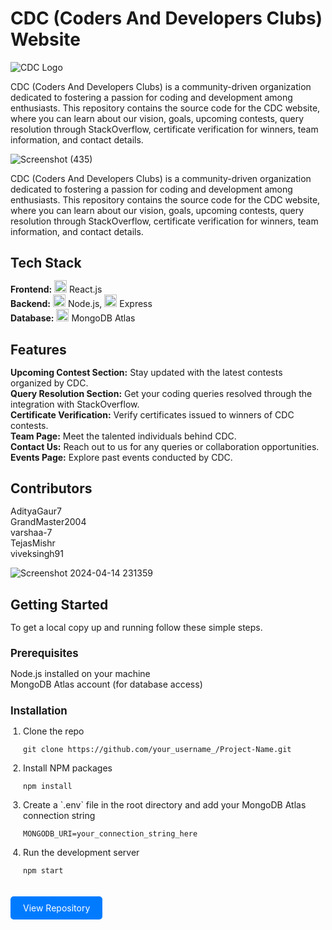 

   # CDC (Coders And Developers Clubs) Website


 ![CDC Logo](https://github.com/AdityaGaur7/CDC_BACKEND/assets/121216575/b040e5cd-accd-495b-a5f0-7766e944ebdf)

CDC (Coders And Developers Clubs) is a community-driven organization dedicated to fostering a passion for coding and development among enthusiasts. This repository contains the source code for the CDC website, where you can learn about our vision, goals, upcoming contests, query resolution through StackOverflow, certificate verification for winners, team information, and contact details.


![Screenshot (435)](https://github.com/AdityaGaur7/CDC_BACKEND/assets/121216575/be33b5ad-c3ad-4d53-a613-342c9754678f)

<p style="margin-bottom: 20px;">CDC (Coders And Developers Clubs) is a community-driven organization dedicated to fostering a passion for coding and development among enthusiasts. This repository contains the source code for the CDC website, where you can learn about our vision, goals, upcoming contests, query resolution through StackOverflow, certificate verification for winners, team information, and contact details.</p>

<h2 style="font-size: 1.5em; margin-bottom: 15px;">Tech Stack</h2>
<ul style="list-style-type: none; padding: 0;">
    <li><strong>Frontend:</strong> <img src="https://upload.wikimedia.org/wikipedia/commons/a/a7/React-icon.svg" alt="React.js" style="height: 20px; margin-bottom: -5px;"> React.js</li>
    <li><strong>Backend:</strong> 
        <img src="https://upload.wikimedia.org/wikipedia/commons/d/d9/Node.js_logo.svg" alt="Node.js" style="height: 20px; margin-bottom: -5px;"> Node.js, 
        <img src="https://upload.wikimedia.org/wikipedia/commons/6/64/Expressjs.png" alt="Express" style="height: 20px; margin-bottom: -5px;"> Express
    </li>
    <li><strong>Database:</strong> <img src="https://webassets.mongodb.com/_com_assets/cms/MongoDB_Logo_FullColorBlack_RGB-4td3yuxzjs.png" alt="MongoDB Atlas" style="height: 20px; margin-bottom: -5px;"> MongoDB Atlas</li>
</ul>

  <h2 style="font-size: 1.5em; margin-bottom: 15px;">Features</h2>
        <ul style="list-style-type: none; padding: 0;">
            <li><strong>Upcoming Contest Section:</strong> Stay updated with the latest contests organized by CDC.</li>
            <li><strong>Query Resolution Section:</strong> Get your coding queries resolved through the integration with StackOverflow.</li>
            <li><strong>Certificate Verification:</strong> Verify certificates issued to winners of CDC contests.</li>
            <li><strong>Team Page:</strong> Meet the talented individuals behind CDC.</li>
            <li><strong>Contact Us:</strong> Reach out to us for any queries or collaboration opportunities.</li>
            <li><strong>Events Page:</strong> Explore past events conducted by CDC.</li>
        </ul>

 <h2 style="font-size: 1.5em; margin-bottom: 15px;">Contributors</h2>
        <ul style="list-style-type: none; padding: 0;">
            <li>AdityaGaur7</li>
            <li>GrandMaster2004</li>
            <li>varshaa-7</li>
            <li>TejasMishr</li>
            <li>viveksingh91</li>
        </ul>
        
![Screenshot 2024-04-14 231359](https://github.com/CodeChef-MMMUT-Chapter/CDC-WEBSITE/assets/121216575/1261474f-2bed-4e05-afbc-c9f766add7b3)

 <h2 style="font-size: 1.5em; margin-bottom: 15px;">Getting Started</h2>
        <p style="margin-bottom: 20px;">To get a local copy up and running follow these simple steps.</p>
        <h3 style="font-size: 1.2em; margin-bottom: 10px;">Prerequisites</h3>
        <ul style="list-style-type: none; padding: 0;">
            <li>Node.js installed on your machine</li>
            <li>MongoDB Atlas account (for database access)</li>
        </ul>
        <h3 style="font-size: 1.2em; margin-bottom: 10px;">Installation</h3>
        <ol style="padding-left: 20px;">
            <li>Clone the repo</li>
            <pre><code>git clone https://github.com/your_username_/Project-Name.git</code></pre>
            <li>Install NPM packages</li>
            <pre><code>npm install</code></pre>
            <li>Create a `.env` file in the root directory and add your MongoDB Atlas connection string</li>
            <pre><code>MONGODB_URI=your_connection_string_here</code></pre>
            <li>Run the development server</li>
            <pre><code>npm start</code></pre>
        </ol>
  <a href="#" style="display: inline-block; background-color: #007bff; color: #fff; text-decoration: none; padding: 10px 20px; border-radius: 5px; margin-top: 20px;" class="button">View Repository</a>

